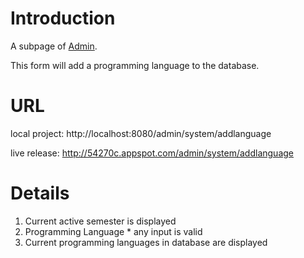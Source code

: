 # Introduction #

A subpage of [Admin](http://code.google.com/p/cs373-54270c/wiki/Admin).

This form will add a programming language to the database.

# URL #

local project: http://localhost:8080/admin/system/addlanguage

live release: http://54270c.appspot.com/admin/system/addlanguage

# Details #

  1. Current active semester is displayed
  1. Programming Language
    * any input is valid
  1. Current programming languages in database are displayed